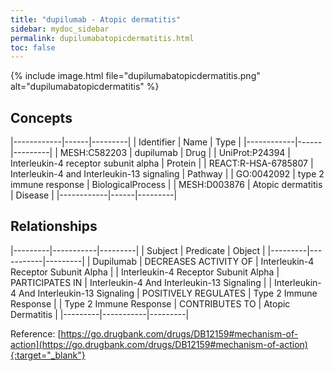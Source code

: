 ```yaml
---
title: "dupilumab - Atopic dermatitis"
sidebar: mydoc_sidebar
permalink: dupilumabatopicdermatitis.html
toc: false 
---
```


{% include image.html file="dupilumabatopicdermatitis.png" alt="dupilumabatopicdermatitis" %}

## Concepts

|------------|------|---------|
| Identifier | Name | Type    |
|------------|------|---------|
| MESH:C582203 | dupilumab | Drug |
| UniProt:P24394 | Interleukin-4 receptor subunit alpha | Protein |
| REACT:R-HSA-6785807 | Interleukin-4 and Interleukin-13 signaling | Pathway |
| GO:0042092 | type 2 immune response | BiologicalProcess |
| MESH:D003876 | Atopic dermatitis | Disease |
|------------|------|---------|

## Relationships

|---------|-----------|---------|
| Subject | Predicate | Object  |
|---------|-----------|---------|
| Dupilumab | DECREASES ACTIVITY OF | Interleukin-4 Receptor Subunit Alpha |
| Interleukin-4 Receptor Subunit Alpha | PARTICIPATES IN | Interleukin-4 And Interleukin-13 Signaling |
| Interleukin-4 And Interleukin-13 Signaling | POSITIVELY REGULATES | Type 2 Immune Response |
| Type 2 Immune Response | CONTRIBUTES TO | Atopic Dermatitis |
|---------|-----------|---------|

Reference: [https://go.drugbank.com/drugs/DB12159#mechanism-of-action](https://go.drugbank.com/drugs/DB12159#mechanism-of-action){:target="_blank"}